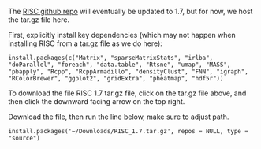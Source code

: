 The [RISC github repo](https://github.com/bioinfoDZ/RISC) will eventually be updated to 1.7, but for now, we host the tar.gz file here.


First, explicitly install key dependencies (which may not happen when installing RISC from a tar.gz file as we do here): 
```
install.packages(c("Matrix", "sparseMatrixStats", "irlba", "doParallel", "foreach", "data.table", "Rtsne", "umap", "MASS", "pbapply", "Rcpp", "RcppArmadillo", "densityClust", "FNN", "igraph", "RColorBrewer", "ggplot2", "gridExtra", "pheatmap", "hdf5r"))
```

To download the file RISC 1.7 tar.gz file, click on the tar.gz file above, and then click the downward facing arrow on the top right.

Download the file, then run the line below, make sure to adjust path.
```
install.packages('~/Downloads/RISC_1.7.tar.gz', repos = NULL, type = "source")
```
